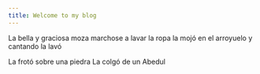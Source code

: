 ```yaml
---
title: Welcome to my blog
---
```


La bella y graciosa moza
marchose a lavar la ropa
la mojó en el arroyuelo
y cantando la lavó

La frotó sobre una piedra
La colgó de un Abedul
